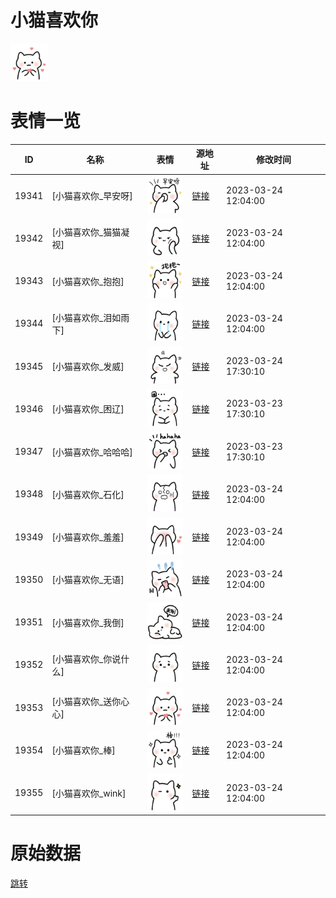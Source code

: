 # 小猫喜欢你

<img src="./cover.png" height="60" alt="cover" />

# 表情一览

|ID|名称|表情|源地址|修改时间|
|----|----|----|----|----|
|19341|[小猫喜欢你_早安呀]|<img src="./pic/019341_%5B小猫喜欢你_早安呀%5D.png" height="60" alt="早安呀"/>|[链接](https://i0.hdslb.com/bfs/garb/57f9cb660abfbfe24376b8043d3981ca54677215.png)|2023-03-24 12:04:00|
|19342|[小猫喜欢你_猫猫凝视]|<img src="./pic/019342_%5B小猫喜欢你_猫猫凝视%5D.png" height="60" alt="猫猫凝视"/>|[链接](https://i0.hdslb.com/bfs/garb/82833f6948b81b6cc448a27dfc3c4fdd7da04707.png)|2023-03-24 12:04:00|
|19343|[小猫喜欢你_抱抱]|<img src="./pic/019343_%5B小猫喜欢你_抱抱%5D.png" height="60" alt="抱抱"/>|[链接](https://i0.hdslb.com/bfs/garb/ba93617e40a588074ee044e50db853c0abc6bd63.png)|2023-03-24 12:04:00|
|19344|[小猫喜欢你_泪如雨下]|<img src="./pic/019344_%5B小猫喜欢你_泪如雨下%5D.png" height="60" alt="泪如雨下"/>|[链接](https://i0.hdslb.com/bfs/garb/198c9e0be77b58e70441a3e32c0fd3c1ae1cc367.png)|2023-03-24 12:04:00|
|19345|[小猫喜欢你_发威]|<img src="./pic/019345_%5B小猫喜欢你_发威%5D.png" height="60" alt="发威"/>|[链接](https://i0.hdslb.com/bfs/garb/529f65376df81d4dc980376dfba9b67f290de7e0.png)|2023-03-24 17:30:10|
|19346|[小猫喜欢你_困辽]|<img src="./pic/019346_%5B小猫喜欢你_困辽%5D.png" height="60" alt="困辽"/>|[链接](https://i0.hdslb.com/bfs/garb/c6f4323d6a7ed4b065bebdb7d31a3cb17e300a56.png)|2023-03-23 17:30:10|
|19347|[小猫喜欢你_哈哈哈]|<img src="./pic/019347_%5B小猫喜欢你_哈哈哈%5D.png" height="60" alt="哈哈哈"/>|[链接](https://i0.hdslb.com/bfs/garb/d5061553bbc4d5df085d1c27687ad84173fa2a2c.png)|2023-03-23 17:30:10|
|19348|[小猫喜欢你_石化]|<img src="./pic/019348_%5B小猫喜欢你_石化%5D.png" height="60" alt="石化"/>|[链接](https://i0.hdslb.com/bfs/garb/3642960644feb60e3b6ca7f4d3a0388dbb038426.png)|2023-03-24 12:04:00|
|19349|[小猫喜欢你_羞羞]|<img src="./pic/019349_%5B小猫喜欢你_羞羞%5D.png" height="60" alt="羞羞"/>|[链接](https://i0.hdslb.com/bfs/garb/44fed85e12b82ad637d5d46db904acde420a890f.png)|2023-03-24 12:04:00|
|19350|[小猫喜欢你_无语]|<img src="./pic/019350_%5B小猫喜欢你_无语%5D.png" height="60" alt="无语"/>|[链接](https://i0.hdslb.com/bfs/garb/4e547f72742625d63ef5289a054a3e863e5e446c.png)|2023-03-24 12:04:00|
|19351|[小猫喜欢你_我倒]|<img src="./pic/019351_%5B小猫喜欢你_我倒%5D.png" height="60" alt="我倒"/>|[链接](https://i0.hdslb.com/bfs/garb/e0e3bb247ed281f0848304bc8a6f11a109db066d.png)|2023-03-24 12:04:00|
|19352|[小猫喜欢你_你说什么]|<img src="./pic/019352_%5B小猫喜欢你_你说什么%5D.png" height="60" alt="你说什么"/>|[链接](https://i0.hdslb.com/bfs/garb/7e58ac529313db1718cbacd4e87bc1a00331f568.png)|2023-03-24 12:04:00|
|19353|[小猫喜欢你_送你心心]|<img src="./pic/019353_%5B小猫喜欢你_送你心心%5D.png" height="60" alt="送你心心"/>|[链接](https://i0.hdslb.com/bfs/garb/486b1075f1c79b22ddae8c6c6d857076c29fb1d9.png)|2023-03-24 12:04:00|
|19354|[小猫喜欢你_棒]|<img src="./pic/019354_%5B小猫喜欢你_棒%5D.png" height="60" alt="棒"/>|[链接](https://i0.hdslb.com/bfs/garb/325e8a1a65de9c3e4b3cba6674a69340ae8fc351.png)|2023-03-24 12:04:00|
|19355|[小猫喜欢你_wink]|<img src="./pic/019355_%5B小猫喜欢你_wink%5D.png" height="60" alt="wink"/>|[链接](https://i0.hdslb.com/bfs/garb/907b9e5a2cbccf5d10d662dbdd029b2911c00e01.png)|2023-03-24 12:04:00|

# 原始数据

[跳转](./raw.json)

